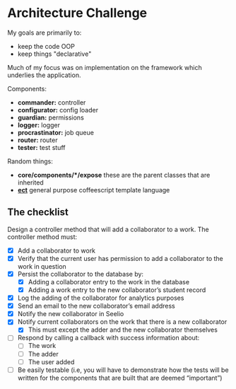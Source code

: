 # Architecture Challenge

My goals are primarily to:

- keep the code OOP
- keep things "declarative"

Much of my focus was on implementation on the framework which underlies the application.

Components:

- **commander:** controller
- **configurator:** config loader
- **guardian:** permissions
- **logger:** logger
- **procrastinator:** job queue
- **router:** router
- **tester:** test stuff

Random things:

- **core/components/*/expose** these are the parent classes that are inherited
- **[ect](http://ectjs.com/)** general purpose coffeescript template language

## The checklist

Design a controller method that will add a collaborator to a work. The controller method must:

- [x] Add a collaborator to work
- [x] Verify that the current user has permission to add a collaborator to the work in question
- [x] Persist the collaborator to the database by:
  - [x] Adding a collaborator entry to the work in the database
  - [x] Adding a work entry to the new collaborator’s student record
- [x] Log the adding of the collaborator for analytics purposes
- [x] Send an email to the new collaborator’s email address
- [x] Notify the new collaborator in Seelio
- [x] Notify current collaborators on the work that there is a new collaborator
  - [x] This must except the adder and the new collaborator themselves
- [ ] Respond by calling a callback with success information about:
  - [ ] The work
  - [ ] The adder
  - [ ] The user added
- [ ] Be easily testable (i.e, you will have to demonstrate how the tests will be written for the components that are built that are deemed “important”)
